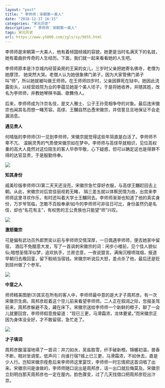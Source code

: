 ```yaml
---
layout: "post"
title: " 李师师：宋朝第一美人"
date: "2018-12-17 16:15"
categories: "宋元历史"
description: " 李师师：宋朝第一美人"
tags: 宋元历史
url: https://www.y5000.com/zgls/sy/9855.html
---
```






李师师是宋朝第一大美人，他有着倾国倾城的容貌，她更是当时名满天下的名妓，她有着曲折传奇的人生经历。下面，我们就一起来看看她的人生吧。

李师师原本是汴京城内经营染房的王寅的女儿，三岁时父亲把她寄名佛寺，老僧为她摩顶，
她突然大哭。老僧人认为她很象佛门弟子，因为大家管佛门弟子叫“师”，所以她就被叫做王师师。在王师师四岁时，父亲因罪死在狱中。她因此流露街头，以经营妓院为业的李蕴见她是个美人坯子，于是将她收养，并随其姓，改名为李师师，并教她琴棋书画、歌舞侍人。

后来，李师师成为汴京名伎，是文人雅士、公子王孙竞相争夺的对象。最后连宋徽宗也闻其名而想一睹芳容。高俅、王黼自然怂恿宋徽宗，并信誓旦旦地保证不会走漏消息。

**遇见贵人**

何晴版的李师师(3)一见到李师师，宋徽宗就觉得这些年简直是白活了。李师师不卑不亢、
温婉灵秀的气质使宋徽宗如在梦中。李师师与高俅早就相识，见位高权重的高大人竟然对这位陌生的客人毕恭毕敬，心下疑惑，但可以确定这也是得罪不得的达官显贵，于是殷勤侍奉。

![](https://img.y5000.com/uploads/allimg/170110/0924013539-0.jpg)

**知其身份**

戚美珍版李师师(3)第二天天还没亮，宋徽宗急忙穿好衣服，与高俅王黼赶回去上朝。从此，宋徽宗对后宫佳丽视若无睹，
隔三差五就以体察民情为由，出宫来李师师这里寻欢作乐，有时还叫着大学士王黼同去。李师师渐渐也知道了他的真实身份，万岁爷驾临，怎敢不百般奉承!如今的李师师可非往日可比，身份虽然仍是名伎，却也“名花有主”，有权势的王公贵族也只能望“师”兴叹。

![](https://img.y5000.com/uploads/allimg/170110/0924013233-1.jpg)

**激怒徽宗**

可是偏有武功员外郎贾奕以前与李师师交情深厚，一日偶遇李师师，便去她家中留宿，
酒后不免醋意大发，写了一首讽刺宋徽宗的词：闲步小楼前，见个佳人貌似仙;暗想圣情浑似梦，追欢执手，兰房恣意，一夜说盟言。满掬沉檀喷瑞烟，报道早朝归去晚回銮，留下鲛绡当宿钱。宋徽宗听说后大怒，差点杀了他，最后还是贬到琼州做了个参军。

![](https://img.y5000.com/uploads/allimg/170110/0924012217-2.jpg)

**中意之人**

师师精美图册(3)其实在所有的客人中，李师师最中意的是大才子周邦彦。有一次宋徽宗生病，周邦彦趁着这个空儿前来看望李师师。二人正在叙阔之际，忽报圣驾前来，周邦彦躲避不及，藏在床下。宋徽宗送给李师师一个新鲜的橙子，聊了一会儿就要回宫，李师师假意挽留道：“现已三更，马滑霜浓，龙体要紧。”而宋徽宗正因为身体没全好，才不敢留宿，急忙走了。

![](https://img.y5000.com/uploads/allimg/170110/0924014D5-3.jpg)

**才子填词**

周邦彦酸溜溜地填了一首词：并刀如水，吴盐胜雪，纤手破新橙。锦幄初温，兽香不断，相对坐调笙。低声问：向谁行宿?城上已三更，马滑霜浓，不如休去，直是少人行。岂知宋徽宗痊愈后来李师师这里宴饮，李师师一时忘情把这首词唱了出来。宋徽宗问是谁做的，李师师随口说出是周邦彦，话一出口就后悔莫及。宋徽宗立刻明白那天周邦彦也一定在屋内。脸色骤变，过了几天找借口把周邦彦贬出汴京。

